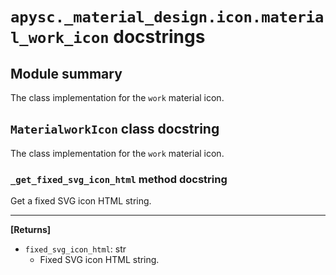# `apysc._material_design.icon.material_work_icon` docstrings

## Module summary

The class implementation for the `work` material icon.

## `MaterialworkIcon` class docstring

The class implementation for the `work` material icon.

### `_get_fixed_svg_icon_html` method docstring

Get a fixed SVG icon HTML string.<hr>

**[Returns]**

- `fixed_svg_icon_html`: str
  - Fixed SVG icon HTML string.